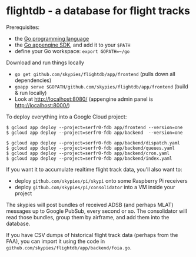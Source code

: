 # flightdb - a database for flight tracks

Prerequisites:
* the [Go programming language](https://golang.org/dl/)
* the [Go appengine SDK](https://cloud.google.com/appengine/docs/go/), and add it to your `$PATH`
* define your Go workspace: `export GOPATH=~/go`

Download and run things locally
* `go get github.com/skypies/flightdb/app/frontend` (pulls down all dependencies)
* `goapp serve $GOPATH/github.com/skypies/flightdb/app/frontend` (build & run locally)
* Look at <http://localhost:8080/> (appengine admin panel is <http://localhost:8000/>)

To deploy everything into a Google Cloud project:

    $ gcloud app deploy --project=serfr0-fdb app/frontend --version=one
    $ gcloud app deploy --project=serfr0-fdb app/backend  --version=one

    $ gcloud app deploy --project=serfr0-fdb app/backend/dispatch.yaml
    $ gcloud app deploy --project=serfr0-fdb app/backend/queues.yaml
    $ gcloud app deploy --project=serfr0-fdb app/backend/cron.yaml
    $ gcloud app deploy --project=serfr0-fdb app/backend/index.yaml

If you want it to accumulate realtime flight track data, you'll also want to:
* deploy `github.com/skypies/pi/skypi` onto some Raspberry Pi receivers
* deploy `github.com/skypies/pi/consolidator` into a VM inside your project

The skypies will post bundles of received ADSB (and perhaps MLAT)
messages up to Google PubSub, every second or so. The consolidator
will read those bundles, group them by airframe, and add them into the
database.

If you have CSV dumps of historical flight track data (perhaps from
the FAA), you can import it using the code in
`github.com/skypies/flightdb/app/backend/foia.go`.
